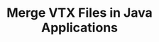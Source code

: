 ---
############################# Static ############################
layout: "autogen"
draft: false
path: "merger/java/vtx/"
otherformats: PDF BMP CSV DOC DOCM DOCX DOT DOTM DOTX EPUB Excel HTML Image MHT MHTML ODP ODS ODT OneNote OTP OTT PDF PNG POTM POTX PPS PPSM PPSX PPT PPTM PPTX PS RTF TEX TIF TIFF TSV TXT VDX Visio VSDM VSDX VSSX VSSM VSTM VSTX VSX Web Word Worksheet XLAM XLS XLSB XLSM XLSX XLT XLTM XLTX XPS 

############################# Head ############################
head_title: "Merge VTX Files via Java & J2SE Documents Merger API"
head_description: "Merge multiple VTX files into a single file using Java documents merger API with all data, style and formatting as the source documents."

############################# Header ############################
title: "Merge VTX Files in Java Applications"
description: "Merge multiple VTX files into a single file using Java documents merger API. Merge selected pages or page ranges from various source documents into a single resultant document with all data, style and formatting as the source documents."

############################# SubMenu ############################
submenu:
    enable: true

############################# About ############################
about:
    enable: true
    title: "GroupDocs.Merger for Java API"
    content: |
        GroupDocs.Merger for Java library offers a simple solution to safely merge & split between a wide range of document formats including PDF, Microsoft Office (Word, Excel, PowerPoint, OneNote), OpenDocument, HTML, images and many others within .NET applications. By adding just a few lines of the code, perform several document operations such as move, remove, rotate, swap, extract or change the orientation of pages within the documents. The documents merging API also supports previewing document pages as an image to analyse the document structure, formatting and content on the page.
        
        GroupDocs.Merger APIs are well supported on all major operating systems and Java versions including J2SE 7.0 (1.7), J2SE 8.0 (1.8) and Java 10.

############################# Steps ############################
steps:
    enable: true
    title_left: "Merge Two or More VTX Files in Java"
    content_left: |
        [GroupDocs.Merger](https://products.groupdocs.com/merger/java/) makes it easy for Java developers to merge multiple VTX files by implementing a few easy steps.

        *   Create an instance of **Merger** class and load VTX file.
        *   Call **Join** method of **Merger** class instance and load another VTX file.
        *   Call **Save** method of **Merger** class instance to save the merged document.
        
    title_right: "System Requirements"
    content_right: |
        Before executing the code example below, please make sure that you have the following prerequisites installled on your system.

        *   Operating Systems: Microsoft Windows, Linux, MacOS
        *   Development Environments: NetBeans, IntelliJ IDEA, Eclipse
        *   Frameworks: Java 7 (1.7) and above
        *   Download the latest version of GroupDocs.Merger for Java from [Maven](https://repository.groupdocs.com/webapp/#/artifacts/browse/tree/General/repo/com/groupdocs/groupdocs-merger)
        
    code: |
        ```cs
        // Merge VTX files using GroupDocs.Merger API
        // Instantiate Merger with input VTX document
        Merger merger = new Merger("input_1.vtx"))
          {
            // Call Join method of Merger class instance and pass second source document path
            merger.Join("input_2.vtx");
            
            // Call Save method of Merger class instance to save merged document
            merger.Save("merged-file.vtx");
          }
        ```
        

demos:
    enable: true
        

about_formats:
    enable: true


more_formats:
    enable: true


back_to_top:
    enable: true
---